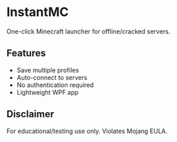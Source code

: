 # InstantMC
One-click Minecraft launcher for offline/cracked servers.

## Features
- Save multiple profiles
- Auto-connect to servers  
- No authentication required
- Lightweight WPF app

## Disclaimer
For educational/testing use only. Violates Mojang EULA.